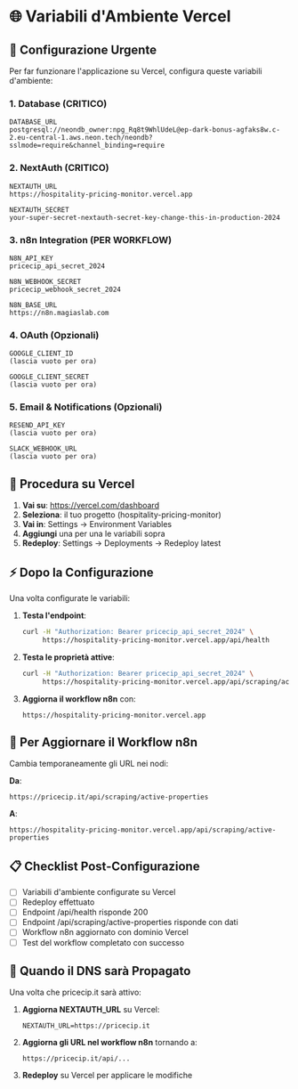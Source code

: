 # 🌐 Variabili d'Ambiente Vercel

## 🚨 Configurazione Urgente

Per far funzionare l'applicazione su Vercel, configura queste variabili d'ambiente:

### 1. Database (CRITICO)
```
DATABASE_URL
postgresql://neondb_owner:npg_Rq8t9WhlUdeL@ep-dark-bonus-agfaks8w.c-2.eu-central-1.aws.neon.tech/neondb?sslmode=require&channel_binding=require
```

### 2. NextAuth (CRITICO)
```
NEXTAUTH_URL
https://hospitality-pricing-monitor.vercel.app

NEXTAUTH_SECRET
your-super-secret-nextauth-secret-key-change-this-in-production-2024
```

### 3. n8n Integration (PER WORKFLOW)
```
N8N_API_KEY
pricecip_api_secret_2024

N8N_WEBHOOK_SECRET
pricecip_webhook_secret_2024

N8N_BASE_URL
https://n8n.magiaslab.com
```

### 4. OAuth (Opzionali)
```
GOOGLE_CLIENT_ID
(lascia vuoto per ora)

GOOGLE_CLIENT_SECRET
(lascia vuoto per ora)
```

### 5. Email & Notifications (Opzionali)
```
RESEND_API_KEY
(lascia vuoto per ora)

SLACK_WEBHOOK_URL
(lascia vuoto per ora)
```

## 🚀 Procedura su Vercel

1. **Vai su**: https://vercel.com/dashboard
2. **Seleziona**: il tuo progetto (hospitality-pricing-monitor)
3. **Vai in**: Settings → Environment Variables
4. **Aggiungi** una per una le variabili sopra
5. **Redeploy**: Settings → Deployments → Redeploy latest

## ⚡ Dopo la Configurazione

Una volta configurate le variabili:

1. **Testa l'endpoint**:
   ```bash
   curl -H "Authorization: Bearer pricecip_api_secret_2024" \
        https://hospitality-pricing-monitor.vercel.app/api/health
   ```

2. **Testa le proprietà attive**:
   ```bash
   curl -H "Authorization: Bearer pricecip_api_secret_2024" \
        https://hospitality-pricing-monitor.vercel.app/api/scraping/active-properties
   ```

3. **Aggiorna il workflow n8n** con:
   ```
   https://hospitality-pricing-monitor.vercel.app
   ```

## 🔄 Per Aggiornare il Workflow n8n

Cambia temporaneamente gli URL nei nodi:

**Da**:
```
https://pricecip.it/api/scraping/active-properties
```

**A**:
```
https://hospitality-pricing-monitor.vercel.app/api/scraping/active-properties
```

## 📋 Checklist Post-Configurazione

- [ ] Variabili d'ambiente configurate su Vercel
- [ ] Redeploy effettuato
- [ ] Endpoint /api/health risponde 200
- [ ] Endpoint /api/scraping/active-properties risponde con dati
- [ ] Workflow n8n aggiornato con dominio Vercel
- [ ] Test del workflow completato con successo

## 🔄 Quando il DNS sarà Propagato

Una volta che pricecip.it sarà attivo:

1. **Aggiorna NEXTAUTH_URL** su Vercel:
   ```
   NEXTAUTH_URL=https://pricecip.it
   ```

2. **Aggiorna gli URL nel workflow n8n** tornando a:
   ```
   https://pricecip.it/api/...
   ```

3. **Redeploy** su Vercel per applicare le modifiche
